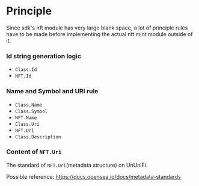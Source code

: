 # Principle

Since sdk's nft module has very large blank space, a lot of principle rules have to be made before implementing the actual nft mint module outside of it.   

### Id string generation logic

- `Class.Id`
- `NFT.Id`

### Name and Symbol and URI rule

- `Class.Name`
- `Class.Symbol`
- `NFT.Name`
- `Class.Uri`
- `NFT.Uri`
- `Class.Description`

### Content of `NFT.Uri`

The standard of `NFT.Uri`(metadata structure) on UnUniFi.

Possible reference: https://docs.opensea.io/docs/metadata-standards
